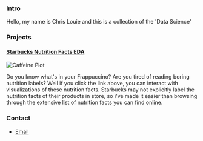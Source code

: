 ### Intro

Hello, my name is Chris Louie and this is a collection of the 'Data Science'

### Projects

#### [Starbucks Nutrition Facts EDA](https://medium.com/@chris.louie/can-a-starbucks-a-day-keep-the-doctor-away-b2b71c4baa70)

![Caffeine Plot](https://imgur.com/ame2Hgf "3D Scatter Plot of Caffeinated Starbucks Drinks")

Do you know what's in your Frappuccino? Are you tired of reading boring nutrition labels? Well if you click the link above, you can interact with visualizations of these nutrition facts. Starbucks may not explicitly label the nutrition facts of their products in store, so i've made it easier than browsing through the extensive list of nutrition facts you can find online.

### Contact

- [Email](chrislouie@protonmail.com)
